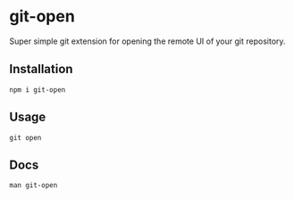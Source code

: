 # git-open

Super simple git extension for opening the remote UI of your git repository.

## Installation
```shell script
npm i git-open
```

## Usage
```shell script
git open
```

## Docs
```shell script
man git-open
```
